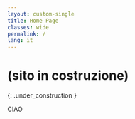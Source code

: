 ```yaml
---
layout: custom-single
title: Home Page
classes: wide
permalink: /
lang: it
---
```


# (sito in costruzione)
{: .under_construction }

CIAO